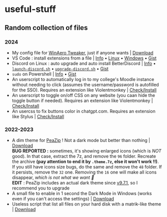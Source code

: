 # useful-stuff
## Random collection of files

### 2024

- My config file for [WinAero Tweaker](https://winaero.com/winaero-tweaker/), just if anyone wants | [Download](https://github.com/EDM115/useful-stuff/raw/main/scripts/	)
- VS Code : install extensions from a file | [Info](https://github.com/EDM115/useful-stuff/blob/main/scripts/VS%20Code%20-%20install%20extensions%20from%20a%20file.md) • [Linux](https://github.com/EDM115/useful-stuff/raw/main/scripts/vs-code-install-extensions.sh) • [Windows](https://github.com/EDM115/useful-stuff/raw/main/scripts/vs-code-install-extensions.bat) • [Gist](https://gist.github.com/EDM115/7f90913892cf5dd0e5141316ea37b261)
- Discord on Linux : auto upgrade and auto install BetterDiscord | [Info](https://github.com/EDM115/useful-stuff/blob/main/scripts/Discord%20on%20Linux%20-%20auto%20upgrade%20and%20auto%20install%20BetterDiscord.md) • [`launch-discord.sh`](https://github.com/EDM115/useful-stuff/raw/main/scripts/launch-discord.sh) • [`upgrade-discord.sh`](https://github.com/EDM115/useful-stuff/raw/main/scripts/upgrade-discord.sh) • [Gist](https://gist.github.com/EDM115/5b6918c4433de7038588c78d602f7de5)
- `sudo` on Powershell | [Info](https://github.com/EDM115/useful-stuff/blob/main/scripts/sudo%20on%20PowerShell.md) • [Gist](https://gist.github.com/EDM115/daff204ae4bb19f0a90291d036e433ed)
- An userscript to automatically log in to my college's Moodle instance without needing to click (assumes the username/password is autofilled for the SSO). Requires an extension like Violentmonkey | [Check/Install](https://raw.githubusercontent.com/EDM115/useful-stuff/refs/heads/main/scripts/Moodle_UBS_auto_login.user.js)
- An userscript to toggle on/off CSS on any website (you caan hide the toggle button if needed). Requires an extension like Violentmonkey | [Check/Install](https://raw.githubusercontent.com/EDM115/useful-stuff/refs/heads/main/scripts/No_CSS.user.js)
- An usercss to fix buttons color in chatgpt.com. Requires an extension like Stylus | [Check/Install](https://raw.githubusercontent.com/EDM115/useful-stuff/refs/heads/main/themes/Fix_ChatGPT_buttons.user.css)

### 2022-2023

- A dim theme for [PeaZip](https://github.com/peazip/PeaZip) ! Not a dark mode but better than nothing | [Download](https://github.com/EDM115/useful-stuff/raw/main/themes/Dim_Theme_v2.theme.7z)  
**BUG REPORTED :** sometimes, it's showing enlarged icons (which is *NOT* good). In that case, extract the 7z, and remove the `96` folder. Recreate the archive **(pay attention to end it by `.theme.7z`, else it won't work !!)**. If you still have icons size bugs, do the same and remove the `48` folder. If it persists, remove the `32` one. Removing the `16` one will make all icons disappear, *which is not what we want 🥲*  
**EDIT** : PeaZip includes an actual dark theme since [v9.7.1](https://github.com/peazip/PeaZip/releases/tag/9.7.1), so I recommend you to upgrade
- A small file to enable in 1 second the Dark Mode in Windows (works even if you can't access the settings) | [Download](https://github.com/EDM115/useful-stuff/raw/main/themes/darkmode.reg)
- Useless script that list all files on your hard disk with a matrik-like theme | [Download](https://github.com/EDM115/useful-stuff/raw/main/scripts/matrix.bat)
